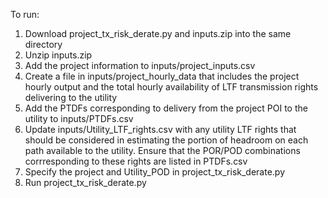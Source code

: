 To run:

1. Download project_tx_risk_derate.py and inputs.zip into the same directory
2. Unzip inputs.zip
3. Add the project information to inputs/project_inputs.csv
4. Create a file in inputs/project_hourly_data that includes the project hourly output and the total hourly availability of LTF transmission rights delivering to the utility
5. Add the PTDFs corresponding to delivery from the project POI to the utility to inputs/PTDFs.csv
6. Update inputs/Utility_LTF_rights.csv with any utility LTF rights that should be considered in estimating the portion of headroom on each path available to the utility. Ensure that the POR/POD combinations corrresponding to these rights are listed in PTDFs.csv
7. Specify the project and Utility_POD in project_tx_risk_derate.py
8. Run project_tx_risk_derate.py
